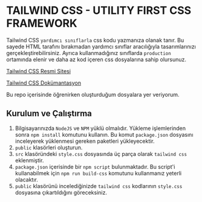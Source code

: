 # TAILWIND CSS - UTILITY FIRST CSS FRAMEWORK

Tailwind CSS `yardımcı sınıflarla` css kodu yazmanıza olanak tanır. Bu sayede HTML tarafını bırakmadan yardımcı sınıflar aracılığıyla tasarımlarınızı gerçekleştirebilirsiniz. Ayrıca kullanmadığınız sınıflarda `production` ortamında elenir ve daha az kod içeren css dosyalarına sahip olursunuz.

[Tailwind CSS Resmi Sitesi](https://tailwindcss.com/)

[Tailwind CSS Dokümantasyon](https://tailwindcss.com/docs)

Bu repo içerisinde öğrenirken oluşturduğum dosyalara yer veriyorum.

## Kurulum ve Çalıştırma
1. Bilgisayarınızda `NodeJS` ve `NPM` yüklü olmalıdır. Yükleme işlemlerinden sonra `npm install` komutunu kullanın. Bu komut `package.json` dosyasını inceleyerek yüklenmesi gereken paketleri yükleyecektir. 
2. `public` klasörleri oluşturun.
3. `src` klasöründeki `style.css` dosyasında üç parça olarak `tailwind css` eklenmiştir.
4. `package.json` içerisinde bir `npm script` bulunmaktadır. Bu script'i kullanabilmek için `npm run build-css` komutunu kullanmanız yeterli olacaktır.
5. `public` klasörünü incelediğinizde `tailwind css` kodlarının `style.css` dosyasına çıkartıldığını göreceksiniz.